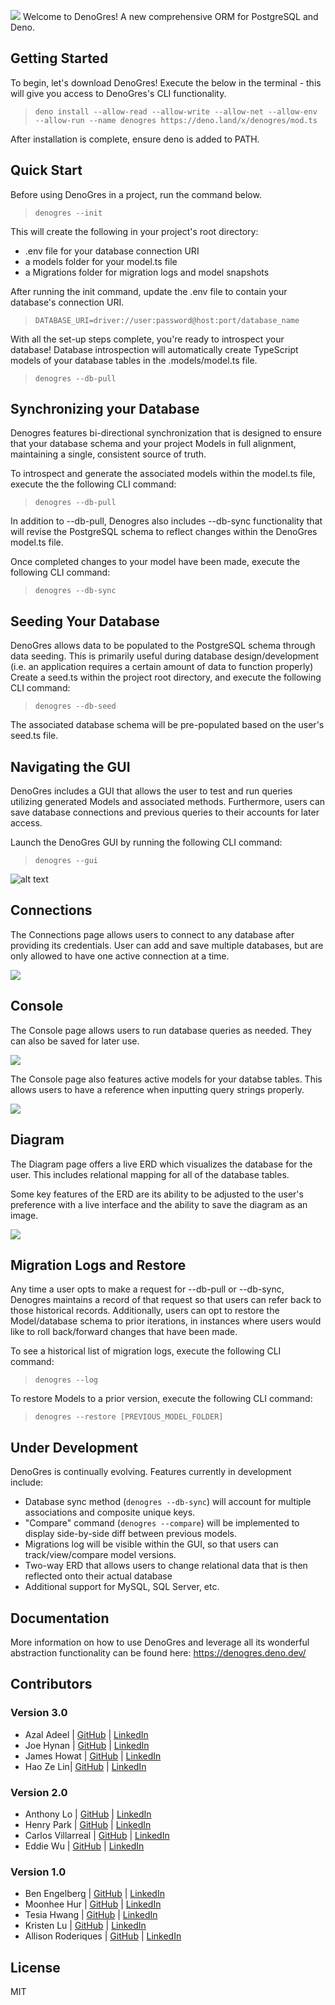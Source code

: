 ![](/public/DenoGresWide.png) Welcome to DenoGres! A new comprehensive ORM for
PostgreSQL and Deno.

## Getting Started

To begin, let's download DenoGres! Execute the below in the terminal - this will
give you access to DenoGres's CLI functionality.

> `deno install --allow-read --allow-write --allow-net --allow-env --allow-run --name denogres https://deno.land/x/denogres/mod.ts`

After installation is complete, ensure deno is added to PATH.

## Quick Start

Before using DenoGres in a project, run the command below.

> `denogres --init`

This will create the following in your project's root directory:

- .env file for your database connection URI
- a models folder for your model.ts file
- a Migrations folder for migration logs and model snapshots

After running the init command, update the .env file to contain your database's
connection URI.

> `DATABASE_URI=driver://user:password@host:port/database_name`

With all the set-up steps complete, you're ready to introspect your database!
Database introspection will automatically create TypeScript models of your
database tables in the .models/model.ts file.

> `denogres --db-pull`

## Synchronizing your Database

Denogres features bi-directional synchronization that is designed to ensure that
your database schema and your project Models in full alignment, maintaining a
single, consistent source of truth.

To introspect and generate the associated models within the model.ts file,
execute the the following CLI command:

> `denogres --db-pull`

In addition to --db-pull, Denogres also includes --db-sync functionality that
will revise the PostgreSQL schema to reflect changes within the DenoGres
model.ts file.

Once completed changes to your model have been made, execute the following CLI
command:

> `denogres --db-sync`

## Seeding Your Database

DenoGres allows data to be populated to the PostgreSQL schema through data
seeding. This is primarily useful during database design/development (i.e. an
application requires a certain amount of data to function properly) Create a
seed.ts within the project root directory, and execute the following CLI
command:

> `denogres --db-seed`

The associated database schema will be pre-populated based on the user's seed.ts
file.

## Navigating the GUI

DenoGres includes a GUI that allows the user to test and run queries utilizing
generated Models and associated methods. Furthermore, users can save database
connections and previous queries to their accounts for later access.

Launch the DenoGres GUI by running the following CLI command:

> `denogres --gui`


![alt text](/denogres-gui/src/assets/NavBarImage.jpg?raw=true "NavBar")

## Connections

The Connections page allows users to connect to any database after providing its
credentials. User can add and save multiple databases, but are only allowed to have
one active connection at a time.

![](/denogres-gui/src/assets/Connections.gif)

## Console

The Console page allows users to run database queries as needed. They can also be
saved for later use.

![](/denogres-gui/src/assets/Console.gif)

The Console page also features active models for your databse tables. This allows 
users to have a reference when inputting query strings properly.

![](/denogres-gui/src/assets/Model.gif)

## Diagram

The Diagram page offers a live ERD which visualizes the database for the user.
This includes relational mapping for all of the database tables.

Some key features of the ERD are its ability to be adjusted to the user's preference with
a live interface and the ability to save the diagram as an image.

![](/denogres-gui/src/assets/ReactFlow.gif)


## Migration Logs and Restore

Any time a user opts to make a request for --db-pull or --db-sync, Denogres
maintains a record of that request so that users can refer back to those
historical records. Additionally, users can opt to restore the Model/database
schema to prior iterations, in instances where users would like to roll
back/forward changes that have been made.

To see a historical list of migration logs, execute the following CLI command:

> `denogres --log`

To restore Models to a prior version, execute the following CLI command:

> `denogres --restore [PREVIOUS_MODEL_FOLDER]`

## Under Development

DenoGres is continually evolving. Features currently in development include:

- Database sync method (`denogres --db-sync`) will account for multiple
  associations and composite unique keys.
- "Compare" command (`denogres --compare`) will be implemented to display
  side-by-side diff between previous models.
- Migrations log will be visible within the GUI, so that users can
  track/view/compare model versions.
- Two-way ERD that allows users to change relational data that is then
  reflected onto their actual database
- Additional support for MySQL, SQL Server, etc.

## Documentation

More information on how to use DenoGres and leverage all its wonderful
abstraction functionality can be found here: https://denogres.deno.dev/

## Contributors

### Version 3.0

- Azal Adeel | [GitHub](https://github.com/azaladeel) |
  [LinkedIn](https://www.linkedin.com/in/azal-adeel/)
- Joe Hynan | [GitHub](https://github.com/JoeH1020) |
  [LinkedIn](https://www.linkedin.com/in/josephhynan/)
- James Howat | [GitHub](https://github.com/jbhowat) |
  [LinkedIn](https://www.linkedin.com/in/jamesbhowat/)
- Hao Ze Lin| [GitHub](https://github.com/LinHAO-1) |
  [LinkedIn](https://www.linkedin.com/in/linhaoze/)

### Version 2.0

- Anthony Lo | [GitHub](https://github.com/anthonylo87) |
  [LinkedIn](https://linkedin.com/in/87anthonylo/)
- Henry Park | [GitHub](https://github.com/CodeDenma) |
  [LinkedIn](https://linkedin.com/in/henrytpark/)
- Carlos Villarreal | [GitHub](https://github.com/Jiggyloww) |
  [LinkedIn](https://linkedin.com/in/carlosvillarrealsb)
- Eddie Wu | [GitHub](https://github.com/edi-wu) |
  [LinkedIn](https://linkedin.com/in/edi-wu)

### Version 1.0

- Ben Engelberg | [GitHub](https://github.com/bengelberg) |
  [LinkedIn](https://linkedin.com/in/benengelberg)
- Moonhee Hur | [GitHub](https://github.com/mhurcs) |
  [LinkedIn](https://linkedin.com/in/moonheehur)
- Tesia Hwang | [GitHub](https://github.com/tesiahwang) |
  [LinkedIn](https://linkedin.com/in/tesia-hwang)
- Kristen Lu | [GitHub](https://github.com/kristenlu24) |
  [LinkedIn](https://linkedin.com/in/kristen-lu)
- Allison Roderiques | [GitHub](https://github.com/allirod) |
  [LinkedIn](https://linkedin.com/in/allison-roderiques)

## License

MIT
